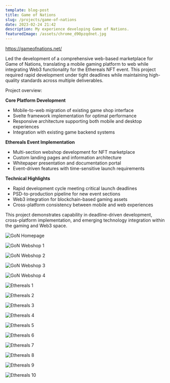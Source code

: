 ```yaml
---
template: blog-post
title: Game of Nations
slug: /projects/game-of-nations
date: 2023-02-24 21:42
description: My experience developing Game of Nations.
featuredImage: /assets/chrome_d90pzqdnet.jpg
---
```

<https://gameofnations.net/>

Led the development of a comprehensive web-based marketplace for Game of Nations, translating a mobile gaming platform to web while integrating Web3 functionality for the Ethereals NFT event. This project required rapid development under tight deadlines while maintaining high-quality standards across multiple deliverables.

Project overview:

**Core Platform Development**
- Mobile-to-web migration of existing game shop interface
- Svelte framework implementation for optimal performance
- Responsive architecture supporting both mobile and desktop experiences
- Integration with existing game backend systems

**Ethereals Event Implementation**
- Multi-section webshop development for NFT marketplace
- Custom landing pages and information architecture
- Whitepaper presentation and documentation portal
- Event-driven features with time-sensitive launch requirements

**Technical Highlights**
- Rapid development cycle meeting critical launch deadlines
- PSD-to-production pipeline for new event sections
- Web3 integration for blockchain-based gaming assets
- Cross-platform consistency between mobile and web experiences

This project demonstrates capability in deadline-driven development, cross-platform implementation, and emerging technology integration within the gaming and Web3 space.

![GoN Homepage](/assets/chrome_ystp4lullf.png "GoN Homepage")

![GoN Webshop 1](/assets/chrome_e52sqcelus.png "GoN Webshop 1")

![GoN Webshop 2](/assets/chrome_zu6fzh5tff.png "GoN Webshop 2")

![GoN Webshop 3](/assets/chrome_bbnhk4mblm.png "GoN Webshop 3")

![GoN Webshop 4](/assets/chrome_94mun7hdki.png "GoN Webshop 4")

![Ethereals 1](/assets/chrome_imfikmvnwx.png "Ethereals 1")

![Ethereals 2](/assets/chrome_te3pvdhtqz.png "Ethereals 2")

![Ethereals 3](/assets/chrome_nj7krdnh6f.png "Ethereals 3")

![Ethereals 4](/assets/chrome_z7aqqfzda0.png "Ethereals 4")

![Ethereals 5](/assets/chrome_h8v2ajcn3b.jpg "Ethereals 5")

![Ethereals 6](/assets/chrome_hew5syc042.png "Ethereals 6")

![Ethereals 7](/assets/chrome_rl1ksctnsu.png "Ethereals 7")

![Ethereals 8](/assets/chrome_pfx81xtif6.png "Ethereals 8")

![Ethereals 9](/assets/chrome_efpkiuvsfa.png "Ethereals 9")

![Ethereals 10](/assets/chrome_iqukdap5yx.png "Ethereals 10")